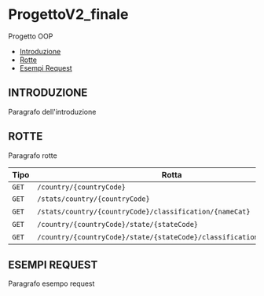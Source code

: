 # ProgettoV2_finale
Progetto OOP

* [Introduzione](#introduzione)
* [Rotte](#rotte)
* [Esempi Request](#esempi_request)


<div id = introduzione />

## INTRODUZIONE
Paragrafo dell'introduzione

<div id = rotte />

## ROTTE
Paragrafo rotte

|**Tipo**| **Rotta**                                                             | **Descrizione**                   |**Parametri**                                            |
|--------|-----------------------------------------------------------------------|-----------------------------------|---------------------------------------------------------|
|` GET ` | `/country/{countryCode}`                                              |                                   | `countryCode`                                           |
|` GET ` | `/stats/country/{countryCode}`                                        |                                   | `countryCode`,`                                         |
|` GET ` | `/stats/country/{countryCode}/classification/{nameCat}`               |                                   | `countryCode`,`nameCat`                                 |
|` GET ` | `/country/{countryCode}/state/{stateCode}`                            |                                   | `countryCode`,`stateCode`                               |
|` GET ` | `/country/{countryCode}/state/{stateCode}/classification/{nameClass}` |                                   | `countryCode`,`stateCode`,`nameClass`                   |


## ESEMPI REQUEST
Paragrafo esempo request
